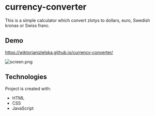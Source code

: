 # currency-converter
This is a simple calculator which convert zlotys to dollars, euro, Swedish kronas or Swiss franc. 
## Demo
https://wiktorianizielska.github.io/currency-converter/

![screen.png](https://i.postimg.cc/dVTt1Nwp/screen.png)
## Technologies
Project is created with:
- HTML
- CSS
- JavaScript
